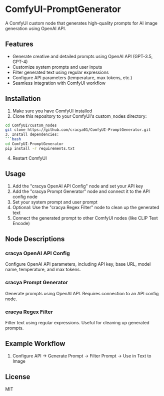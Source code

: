 # ComfyUI-PromptGenerator

A ComfyUI custom node that generates high-quality prompts for AI image generation using OpenAI API.

## Features

- Generate creative and detailed prompts using OpenAI API (GPT-3.5, GPT-4)
- Customize system prompts and user inputs
- Filter generated text using regular expressions
- Configure API parameters (temperature, max tokens, etc.)
- Seamless integration with ComfyUI workflow

## Installation

1. Make sure you have ComfyUI installed
2. Clone this repository to your ComfyUI's custom_nodes directory:
```bash
cd ComfyUI/custom_nodes
git clone https://github.com/cracya01/ComfyUI-PromptGenerator.git
3. Install dependencies:
```bash
cd ComfyUI-PromptGenerator
pip install -r requirements.txt
 ```

4. Restart ComfyUI
## Usage
1. Add the "cracya OpenAI API Config" node and set your API key
2. Add the "cracya Prompt Generator" node and connect it to the API config node
3. Set your system prompt and user prompt
4. Optional: Use the "cracya Regex Filter" node to clean up the generated text
5. Connect the generated prompt to other ComfyUI nodes (like CLIP Text Encode)
## Node Descriptions
### cracya OpenAI API Config
Configure OpenAI API parameters, including API key, base URL, model name, temperature, and max tokens.

### cracya Prompt Generator
Generate prompts using OpenAI API. Requires connection to an API config node.

### cracya Regex Filter
Filter text using regular expressions. Useful for cleaning up generated prompts.

## Example Workflow
1. Configure API → Generate Prompt → Filter Prompt → Use in Text to Image
## License
MIT
